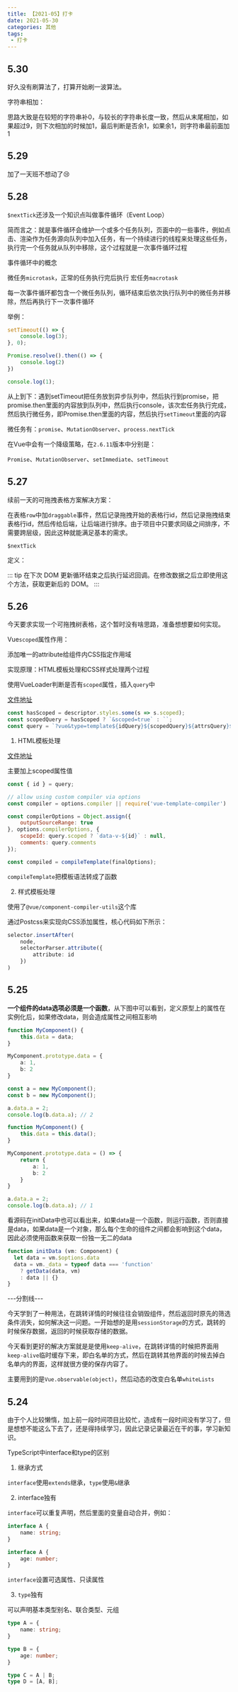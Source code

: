 ```yaml
---
title: 【2021-05】打卡
date: 2021-05-30
categories: 其他
tags:
 - 打卡
---
```


## 5.30

好久没有刷算法了，打算开始刷一波算法。

字符串相加：

思路大致是在较短的字符串补0，与较长的字符串长度一致，然后从末尾相加，如果超过9，则下次相加的时候加1，最后判断是否余1，如果余1，则字符串最前面加1

## 5.29

加了一天班不想动了:cry:

## 5.28

`$nextTick`还涉及一个知识点叫做事件循环（Event Loop）

简而言之：就是事件循环会维护一个或多个任务队列，页面中的一些事件，例如点击、渲染作为任务源向队列中加入任务，有一个持续进行的线程来处理这些任务，执行完一个任务就从队列中移除，这个过程就是一次事件循环过程

事件循环中的概念

微任务`microtask`，正常的任务执行完后执行
宏任务`macrotask`

每一次事件循环都包含一个微任务队列，循环结束后依次执行队列中的微任务并移除，然后再执行下一次事件循环

举例：

```js
setTimeout(() => {
    console.log(3);
}, 0);

Promise.resolve().then(() => {
    console.log(2)
})

console.log(1);
```

从上到下：遇到setTimeout把任务放到异步队列中，然后执行到promise，把promise.then里面的内容放到队列中，然后执行console，该次宏任务执行完成，然后执行微任务，即Promise.then里面的内容，然后执行`setTimeout`里面的内容

微任务有：`promise`、`MutationObserver`、`process.nextTick`

在Vue中会有一个降级策略，在`2.6.11`版本中分别是：

`Promise`、`MutationObserver`、`setImmediate`、`setTimeout`

## 5.27

续前一天的可拖拽表格方案解决方案：

在表格`row`中加`draggable`事件，然后记录拖拽开始的表格行id，然后记录拖拽结束表格行id，然后传给后端，让后端进行排序。由于项目中只要求同级之间排序，不需要跨层级，因此这种就能满足基本的需求。

`$nextTick`

定义：

::: tip
在下次 DOM 更新循环结束之后执行延迟回调。在修改数据之后立即使用这个方法，获取更新后的 DOM。
:::

## 5.26

今天要求实现一个可拖拽树表格，这个暂时没有啥思路，准备想想要如何实现。

Vue`scoped`属性作用：

添加唯一的attribute给组件内CSS指定作用域

实现原理：HTML模板处理和CSS样式处理两个过程

使用VueLoader判断是否有`scoped`属性，插入`query`中

[文件地址](https://github.com/vuejs/vue-loader/blob/master/lib/index.js)

```js
const hasScoped = descriptor.styles.some(s => s.scoped);
const scopedQuery = hasScoped ? `&scoped=true` : ``;
const query = `?vue&type=template${idQuery}${scopedQuery}${attrsQuery}${inheritQuery}`
```

1. HTML模板处理

[文件地址](https://github.com/vuejs/vue-loader/blob/master/lib/loaders/templateLoader.js)

主要加上scoped属性值

```js
const { id } = query;

// allow using custom compiler via options
const compiler = options.compiler || require('vue-template-compiler')

const compilerOptions = Object.assign({
    outputSourceRange: true
}, options.compilerOptions, {
    scopeId: query.scoped ? `data-v-${id}` : null,
    comments: query.comments
});

const compiled = compileTemplate(finalOptions);
```

`compileTemplate`把模板语法转成了函数

2. 样式模板处理

使用了`@vue/component-compiler-utils`这个库

通过Postcss来实现向CSS添加属性，核心代码如下所示：

```ts
selector.insertAfter(
    node,
    selectorParser.attribute({
        attribute: id
    })
)
```

## 5.25

**一个组件的data选项必须是一个函数**，从下图中可以看到，定义原型上的属性在实例化后，如果修改data，则会造成属性之间相互影响

```ts
function MyComponent() {
    this.data = data;
}

MyComponent.prototype.data = {
    a: 1,
    b: 2
}

const a = new MyComponent();
const b = new MyComponent();

a.data.a = 2;
console.log(b.data.a); // 2

function MyComponent() {
    this.data = this.data();
}

MyComponent.prototype.data = () => {
    return {
        a: 1,
        b: 2
    }
}

a.data.a = 2;
console.log(b.data.a); // 1
```

看源码在initData中也可以看出来，如果data是一个函数，则运行函数，否则直接是data，如果data是一个对象，那么每个生命的组件之间都会影响到这个data，因此必须使用函数来获取一份独一无二的data

```js
function initData (vm: Component) {
  let data = vm.$options.data
  data = vm._data = typeof data === 'function'
    ? getData(data, vm)
    : data || {}
}
```

---分割线---

今天学到了一种用法，在跳转详情的时候往往会销毁组件，然后返回时原先的筛选条件消失，如何解决这一问题。一开始想的是用`sessionStorage`的方式，跳转的时候保存数据，返回的时候获取存储的数据。

今天看到更好的解决方案就是是使用`keep-alive`，在跳转详情的时候把界面用`keep-alive`临时缓存下来，即白名单的方式，然后在跳转其他界面的时候去掉白名单内的界面，这样就很方便的保存内容了。

主要用到的是`Vue.observable(object)`，然后动态的改变白名单`whiteLists`

## 5.24

由于个人比较懒惰，加上前一段时间项目比较忙，造成有一段时间没有学习了，但是想想不能这么下去了，还是得持续学习，因此记录记录最近在干的事，学习新知识。

TypeScript中interface和type的区别

1. 继承方式

`interface`使用`extends`继承，`type`使用`&`继承

2. interface独有

`interface`可以重复声明，然后里面的变量自动合并，例如：

```ts
interface A {
    name: string;
}

interface A {
    age: number;
}
```

`interface`设置可选属性、只读属性

3. `type`独有

可以声明基本类型别名、联合类型、元组

```ts
type A = {
    name: string;
}

type B = {
    age: number;
}

type C = A | B;
type D = [A, B];
```